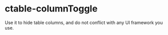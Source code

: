 # ctable-columnToggle
Use it to hide table columns, and do not conflict with any UI framework you use.
